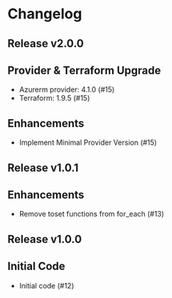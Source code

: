 # Changelog

## Release v2.0.0

## Provider & Terraform Upgrade
- Azurerm provider: 4.1.0 (#15)
- Terraform: 1.9.5 (#15)
## Enhancements
- Implement Minimal Provider Version (#15)
   
## Release v1.0.1

## Enhancements

- Remove toset functions from for_each (#13)


   
## Release v1.0.0

## Initial Code

- Initial code (#12)


   